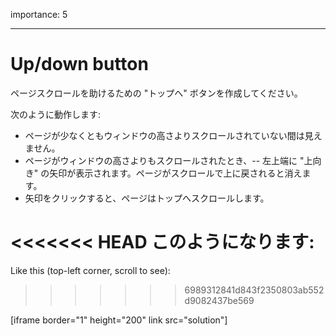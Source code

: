 importance: 5

---

# Up/down button

ページスクロールを助けるための "トップへ" ボタンを作成してください。

次のように動作します:
- ページが少なくともウィンドウの高さよりスクロールされていない間は見えません。
- ページがウィンドウの高さよりもスクロールされたとき、-- 左上端に "上向き" の矢印が表示されます。ページがスクロールで上に戻されると消えます。
- 矢印をクリックすると、ページはトップへスクロールします。

<<<<<<< HEAD
このようになります:
=======
Like this (top-left corner, scroll to see):
>>>>>>> 6989312841d843f2350803ab552d9082437be569

[iframe border="1" height="200" link src="solution"]
